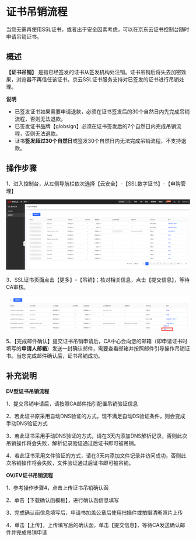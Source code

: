 
# 证书吊销流程

当您无需再使用SSL证书，或者出于安全因素考虑，可以在京东云证书控制台随时申请吊销证书。

## 概述

**【证书吊销】** 是指已经签发的证书从签发机构处注销。证书吊销后将失去加密效果，浏览器不再信任该证书。京云SSL证书服务支持对已签发的证书进行吊销处理。

**说明**

- 已签发证书如果需要申请退款，必须在证书签发后的30个自然日内先完成吊销流程，否则无法退款。
- 已签发证书品牌【globsign】必须在证书签发后的7个自然日内完成吊销流程，否则无法退款。
- 证书**签发超过30个自然日**或签发30个自然日内无法完成吊销流程，不支持退款。

## 操作步骤

1、进入控制台，从左侧导航栏依次选择【云安全】-【SSL数字证书】-【申购管理】

![证书申购管理](/image/SSL-Certification/证书申购管理页面.png)

3、SSL证书页面点击【更多】-【吊销】；核对相关信息，点击【提交信息】，等待CA审核。

![image-20210202164338422](/image/SSL-Certification/20210311/image-20210202164338422.png)


5、【完成邮件确认】提交证书吊销申请后，CA中心会向您的邮箱（即申请证书时填写的**申请人邮箱**）发送一封确认邮件，需要查看邮箱并按照邮件引导操作吊销证书。当您完成邮件确认后，证书吊销成功。

## 补充说明

**DV型证书吊销流程**

1、提交吊销申请后，请按照CA邮件指引配置吊销验证信息

2、若此证书原采用自动DNS验证的方式，现不满足自动DS验证条件，则会变成手动DNS验证方式

3、若此证书采用手动DNS验证的方式，请在3天内添加DNS解析记录，否则此次吊销操作将会失败，解析记录验证通过后证书即可被吊销。

4、若此证书采用文件验证的方式，请在3天内添加文件记录并访问成功，否则此次吊销操作将会失败，文件验证通过后证书即可被吊销。

**OV/EV证书吊销流程**

1、参考操作步骤4，点击上传证书吊销确认函

2、单击【下载确认函模板】，进行确认函信息填写

3、完成确认函信息填写后，申请书加盖公章后使用扫描件或拍摄清晰照片上传

4、单击【上传】，上传填写后的确认函，单击【提交信息】，等待CA发送确认邮件并完成吊销申请



